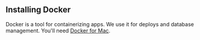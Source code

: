 ## Installing Docker

Docker is a tool for containerizing apps. We use it for deploys and database management. You'll need [Docker for Mac](https://docs.docker.com/docker-for-mac/).